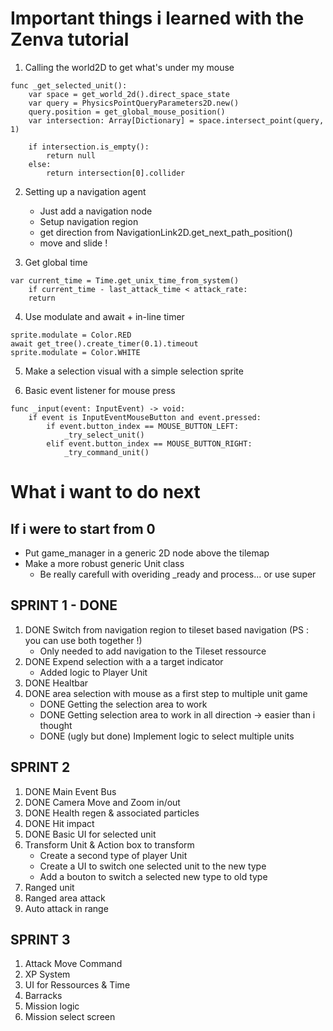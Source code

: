 # Important things i learned with the Zenva tutorial

1. Calling the world2D to get what's under my mouse

``` GDScript
func _get_selected_unit():
	var space = get_world_2d().direct_space_state
	var query = PhysicsPointQueryParameters2D.new()
	query.position = get_global_mouse_position()
	var intersection: Array[Dictionary] = space.intersect_point(query, 1)

	if intersection.is_empty():
		return null
	else:
		return intersection[0].collider
```

2. Setting up a navigation agent
	+ Just add a navigation node
	+ Setup navigation region
	+ get direction from NavigationLink2D.get_next_path_position()
	+ move and slide !

3. Get global time

``` GDSCript
var current_time = Time.get_unix_time_from_system()
	if current_time - last_attack_time < attack_rate:
	return
```

4. Use modulate and await + in-line timer

``` GDScript
sprite.modulate = Color.RED
await get_tree().create_timer(0.1).timeout
sprite.modulate = Color.WHITE
```

5. Make a selection visual with a simple selection sprite

6. Basic event listener for mouse press

``` GDSCript
func _input(event: InputEvent) -> void:
	if event is InputEventMouseButton and event.pressed:
		if event.button_index == MOUSE_BUTTON_LEFT:
			_try_select_unit()
		elif event.button_index == MOUSE_BUTTON_RIGHT:
			_try_command_unit()
```

# What i want to do next

## If i were to start from 0
+ Put game_manager in a generic 2D node above the tilemap
+ Make a more robust generic Unit class
	 - Be really carefull with overiding _ready and process... or use super

## SPRINT 1 - DONE
1. DONE Switch from navigation region to tileset based navigation (PS : you can use both together !)
	- Only needed to add navigation to the Tileset ressource
2. DONE Expend selection with a a target indicator
	- Added logic to Player Unit
3. DONE Healtbar
4. DONE area selection with mouse as a first step to multiple unit game
	- DONE Getting the selection area to work
	- DONE Getting selection area to work in all direction -> easier than i thought
	- DONE (ugly but done) Implement logic to select multiple units

## SPRINT 2
1. DONE Main Event Bus
2. DONE Camera Move and Zoom in/out
3. DONE Health regen & associated particles
4. DONE Hit impact
5. DONE Basic UI for selected unit
6. Transform Unit & Action box to transform
	+ Create a second type of player Unit
	+ Create a UI to switch one selected unit to the new type
	+ Add a bouton to switch a selected new type to old type
7. Ranged unit
8. Ranged area attack
9. Auto attack in range

## SPRINT 3
1. Attack Move Command
2. XP System
3. UI for Ressources & Time
4. Barracks
5. Mission logic
6. Mission select screen
